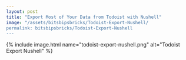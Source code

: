 ```yaml
---
layout: post
title: "Export Most of Your Data from Todoist with Nushell"
image: "/assets/bitsbipsbricks/Todoist-Export-Nushell/
permalink: bitsbipsbricks/Todoist-Export-Nushell
---
```


{% include image.html 
  name="todoist-export-nushell.png" 
  alt="Todoist Export Nushell" 
%}


